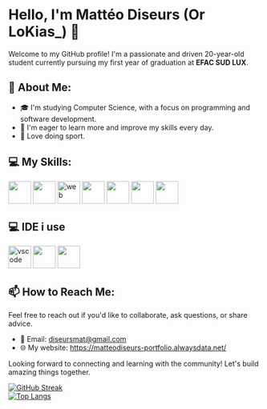 # Hello, I'm Mattéo Diseurs (Or LoKias_) 👋

Welcome to my GitHub profile! I'm a passionate and driven 20-year-old student currently pursuing my first year of graduation at **EFAC SUD LUX**.

## 🌱 About Me:
- 🎓 I'm studying Computer Science, with a focus on programming and software development.
- 🚀 I'm eager to learn more and improve my skills every day.
- 🤺 Love doing sport.

## 💻 My Skills:
<p align="left">
<img src="https://cdn.jsdelivr.net/gh/devicons/devicon@latest/icons/lua/lua-original.svg" width="45" height="45"/>
<img src="https://cdn.jsdelivr.net/gh/devicons/devicon@latest/icons/bash/bash-original.svg" width="45" height="45"/>
<img src="https://cdn2.iconfinder.com/data/icons/superglyph-os/30/html5-512.png" alt="web" width="45" height="45"/>
<img src="https://cdn.jsdelivr.net/gh/devicons/devicon@latest/icons/css3/css3-original.svg"width="45" height="45" />
<img src="https://cdn.jsdelivr.net/gh/devicons/devicon@latest/icons/postgresql/postgresql-original.svg"width="45" height="45" />
<img src="https://cdn.jsdelivr.net/gh/devicons/devicon@latest/icons/c/c-original.svg" width="45" height="45"/>
<img src="https://cdn.jsdelivr.net/gh/devicons/devicon@latest/icons/cplusplus/cplusplus-original.svg" width="45" height="45"/>
</p>

## 💻 IDE i use 
<p align="left">
<img src="https://cdn.jsdelivr.net/gh/devicons/devicon/icons/vscode/vscode-original.svg" alt="vscode" width="45" height="45"/>
<img src="https://cdn.jsdelivr.net/gh/devicons/devicon@latest/icons/clion/clion-original.svg"width="45" height="45" />
<img src="https://cdn.jsdelivr.net/gh/devicons/devicon@latest/icons/datagrip/datagrip-original.svg"width="45" height="45" />
</p>

## 📫 How to Reach Me:
Feel free to reach out if you'd like to collaborate, ask questions, or share advice.
- 📧 Email: diseursmat@gmail.com
- 🌐 My website: https://matteodiseurs-portfolio.alwaysdata.net/

Looking forward to connecting and learning with the community! Let's build amazing things together.

[![GitHub Streak](http://github-readme-streak-stats.herokuapp.com?user=LoKiass&theme=dark&background=000000)](https://git.io/streak-stats) <br>
[![Top Langs](https://github-readme-stats.vercel.app/api/top-langs/?username=LoKiass&layout=compact&theme=dark)](https://github.com/anuraghazra/github-readme-stats)
